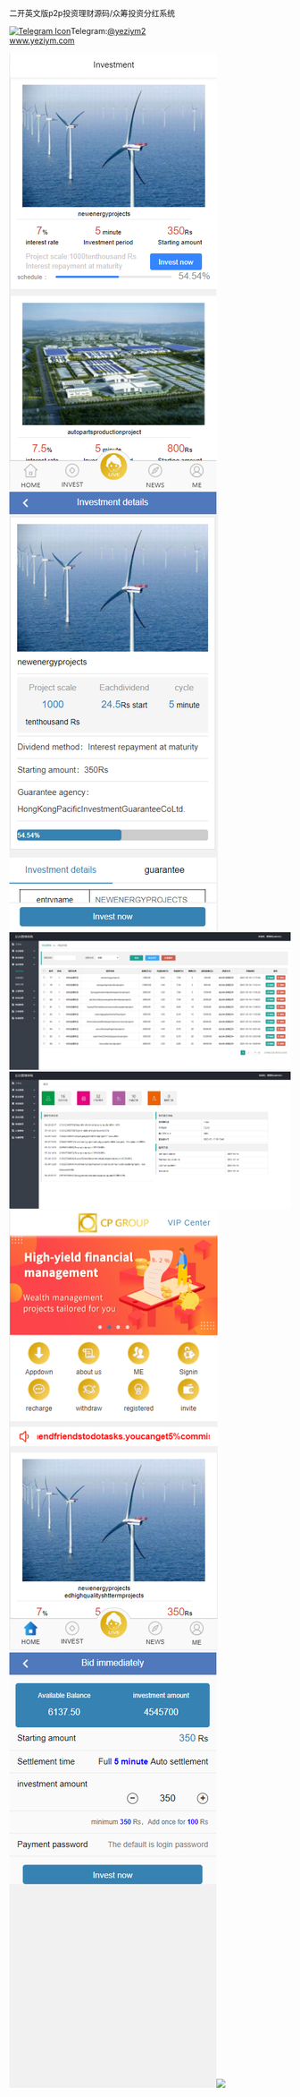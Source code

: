 二开英文版p2p投资理财源码/众筹投资分红系统<p dir="auto"><a target="_blank" rel="noopener noreferrer nofollow" href="https://camo.githubusercontent.com/d614d90677fbc2e34c7c62ebc68c82379d87a57c4beaf05af65fec7ba6b72e36/68747470733a2f2f63646e2d69636f6e732d706e672e666c617469636f6e2e636f6d2f3531322f323131312f323131313634362e706e67"><img src="https://camo.githubusercontent.com/d614d90677fbc2e34c7c62ebc68c82379d87a57c4beaf05af65fec7ba6b72e36/68747470733a2f2f63646e2d69636f6e732d706e672e666c617469636f6e2e636f6d2f3531322f323131312f323131313634362e706e67" alt="Telegram Icon" style="width: 16px; max-width: 100%;" data-canonical-src="https://cdn-icons-png.flaticon.com/512/2111/2111646.png"></a>Telegram:<a href="https://t.me/yeziym2" rel="nofollow">@yeziym2</a><br><a href="https://www.yeziym.com/">www.yeziym.com</a></p><img src="https://github.com/yeziym/4Vhcif9wrO/blob/main/0qy6A.png"><img src="https://github.com/yeziym/4Vhcif9wrO/blob/main/sfle4.png"><img src="https://github.com/yeziym/4Vhcif9wrO/blob/main/8gQbB.png"><img src="https://github.com/yeziym/4Vhcif9wrO/blob/main/0TucF.png"><img src="https://github.com/yeziym/4Vhcif9wrO/blob/main/if4Fi.png"><img src="https://github.com/yeziym/4Vhcif9wrO/blob/main/2vFM2.png"><img src="https://github.com/yeziym/4Vhcif9wrO/blob/main/6ACrS.png">